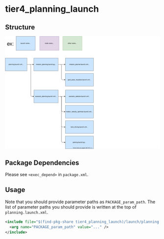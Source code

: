 # tier4_planning_launch

## Structure

![tier4_planning_launch](./planning_launch.drawio.svg)

## Package Dependencies

Please see `<exec_depend>` in `package.xml`.

## Usage

Note that you should provide parameter paths as `PACKAGE_param_path`. The list of parameter paths you should provide is written at the top of `planning.launch.xml`.

```xml
<include file="$(find-pkg-share tier4_planning_launch)/launch/planning.launch.xml">
  <arg name="PACKAGE_param_path" value="..." />
</include>
```
